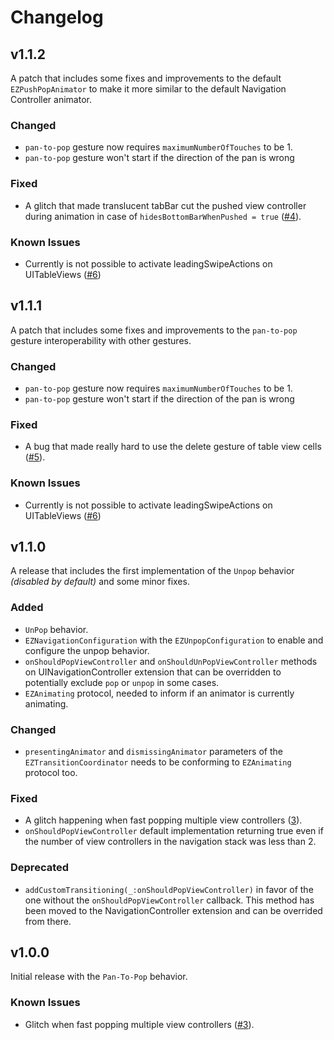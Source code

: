 # Changelog

## v1.1.2
A patch that includes some fixes and improvements to the default `EZPushPopAnimator` to make it more similar to the default Navigation Controller animator.

### Changed

- `pan-to-pop` gesture now requires `maximumNumberOfTouches` to be 1.
- `pan-to-pop` gesture won't start if the direction of the pan is wrong

### Fixed

- A glitch that made translucent tabBar cut the pushed view controller during animation in case of `hidesBottomBarWhenPushed = true` ([#4](https://github.com/Enricoza/EZCustomNavigation/issues/4)).

### Known Issues

- Currently is not possible to activate leadingSwipeActions on UITableViews ([#6](https://github.com/Enricoza/EZCustomNavigation/issues/6))

## v1.1.1
A patch that includes some fixes and improvements to the `pan-to-pop` gesture interoperability with other gestures.

### Changed

- `pan-to-pop` gesture now requires `maximumNumberOfTouches` to be 1.
- `pan-to-pop` gesture won't start if the direction of the pan is wrong

### Fixed

- A bug that made really hard to use the delete gesture of table view cells ([#5](https://github.com/Enricoza/EZCustomNavigation/issues/5)).

### Known Issues

- Currently is not possible to activate leadingSwipeActions on UITableViews ([#6](https://github.com/Enricoza/EZCustomNavigation/issues/6))

## v1.1.0
A release that includes the first implementation of the `Unpop` behavior *(disabled by default)* and some minor fixes.

### Added

- `UnPop` behavior.
- `EZNavigationConfiguration` with the `EZUnpopConfiguration` to enable and configure the unpop behavior.
- `onShouldPopViewController` and `onShouldUnPopViewController` methods on UINavigationController extension that can be overridden to potentially exclude `pop` or `unpop` in some cases.
- `EZAnimating` protocol, needed to inform if an animator is currently animating.

### Changed

- `presentingAnimator` and `dismissingAnimator` parameters of the `EZTransitionCoordinator` needs to be conforming to `EZAnimating` protocol too.


### Fixed

- A glitch happening when fast popping multiple view controllers ([3](https://github.com/Enricoza/EZCustomNavigation/issues/3)).
- `onShouldPopViewController` default implementation returning true even if the number of view controllers in the navigation stack was less than 2.

### Deprecated

- `addCustomTransitioning(_:onShouldPopViewController)` in favor of the one without the `onShouldPopViewController` callback. This method has been moved to the NavigationController extension and can be overrided from there.

## v1.0.0
Initial release with the `Pan-To-Pop` behavior.

### Known Issues

- Glitch when fast popping multiple view controllers ([#3](https://github.com/Enricoza/EZCustomNavigation/issues/3)).